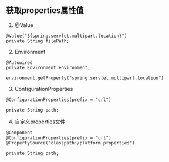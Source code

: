## 获取properties属性值
1. @Value
```
@Value("${spring.servlet.multipart.location}")
private String filePath;
```

2. Environment
```
@Autowired
private Environment environment;

environment.getProperty("spring.servlet.multipart.location")
```

3. ConfigurationProperties
```
@ConfigurationProperties(prefix = "url")  

private String path;
```

4. 自定义properties文件
```
@Component  
@ConfigurationProperties(prefix = "url")  
@PropertySource("classpath:/platform.properties") 

private String path;
```
